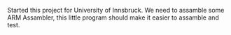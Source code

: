 Started this project for University of Innsbruck.
We need to assamble some ARM Assambler, this little program should make it easier to assamble and test.